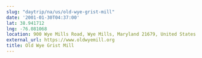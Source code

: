```yaml
---
slug: "daytrip/na/us/old-wye-grist-mill"
date: '2001-01-30T04:37:00'
lat: 38.941712
lng: -76.081068
location: 900 Wye Mills Road, Wye Mills, Maryland 21679, United States
external_url: https://www.oldwyemill.org
title: Old Wye Grist Mill
---
```



